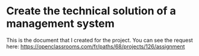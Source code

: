 # Create the technical solution of a management system

This is the document that I created for the project. You can see the request here:
https://openclassrooms.com/fr/paths/68/projects/126/assignment
